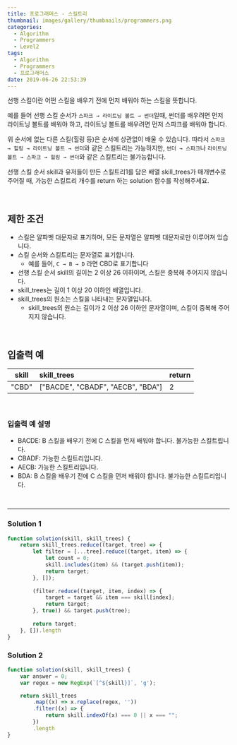 ```yaml
---
title: 프로그래머스 - 스킬트리
thumbnail: images/gallery/thumbnails/programmers.png
categories:
  - Algorithm
  - Programmers
  - Level2
tags:
  - Algorithm
  - Programmers
  - 프로그래머스
date: 2019-06-26 22:53:39
---
```



선행 스킬이란 어떤 스킬을 배우기 전에 먼저 배워야 하는 스킬을 뜻합니다.

예를 들어 선행 스킬 순서가 `스파크 → 라이트닝 볼트 → 썬더`일때, 썬더를 배우려면 먼저 라이트닝 볼트를 배워야 하고, 라이트닝 볼트를 배우려면 먼저 스파크를 배워야 합니다.

위 순서에 없는 다른 스킬(힐링 등)은 순서에 상관없이 배울 수 있습니다. 따라서 `스파크 → 힐링 → 라이트닝 볼트 → 썬더`와 같은 스킬트리는 가능하지만, `썬더 → 스파크`나 `라이트닝 볼트 → 스파크 → 힐링 → 썬더`와 같은 스킬트리는 불가능합니다.

선행 스킬 순서 skill과 유저들이 만든 스킬트리1를 담은 배열 skill_trees가 매개변수로 주어질 때, 가능한 스킬트리 개수를 return 하는 solution 함수를 작성해주세요.

<!-- more -->
<br/>

## 제한 조건
- 스킬은 알파벳 대문자로 표기하며, 모든 문자열은 알파벳 대문자로만 이루어져 있습니다.
- 스킬 순서와 스킬트리는 문자열로 표기합니다.
	- 예를 들어, `C → B → D` 라면 CBD로 표기합니다
- 선행 스킬 순서 skill의 길이는 2 이상 26 이하이며, 스킬은 중복해 주어지지 않습니다.
- skill_trees는 길이 1 이상 20 이하인 배열입니다.
- skill_trees의 원소는 스킬을 나타내는 문자열입니다.
	- skill_trees의 원소는 길이가 2 이상 26 이하인 문자열이며, 스킬이 중복해 주어지지 않습니다.

<br/>

## 입출력 예
| skill | skill_trees | return |
| :---: | :--- | :--- |
| "CBD" | ["BACDE", "CBADF", "AECB", "BDA"] | 2 |

<br/>

### 입출력 예 설명
- BACDE: B 스킬을 배우기 전에 C 스킬을 먼저 배워야 합니다. 불가능한 스킬트립니다.
- CBADF: 가능한 스킬트리입니다.
- AECB: 가능한 스킬트리입니다.
- BDA: B 스킬을 배우기 전에 C 스킬을 먼저 배워야 합니다. 불가능한 스킬트리입니다.

<br/>

---

### Solution 1
```javascript
function solution(skill, skill_trees) {
    return skill_trees.reduce((target, tree) => {
        let filter = [...tree].reduce((target, item) => {
            let count = 0;
            skill.includes(item) && (target.push(item));          
            return target;
        }, []);
        
        (filter.reduce((target, item, index) => {
            target = target && item === skill[index];
            return target;
        }, true)) && target.push(tree);
        
        return target;
    }, []).length
}
```

### Solution 2
```javascript
function solution(skill, skill_trees) {
    var answer = 0;
    var regex = new RegExp(`[^${skill}]`, 'g');

    return skill_trees
        .map((x) => x.replace(regex, ''))
        .filter((x) => {
            return skill.indexOf(x) === 0 || x === "";
        })
        .length
}
```